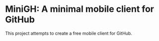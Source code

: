 # MiniGH: A minimal mobile client for GitHub

This project attempts to create a free mobile client for GitHub.

